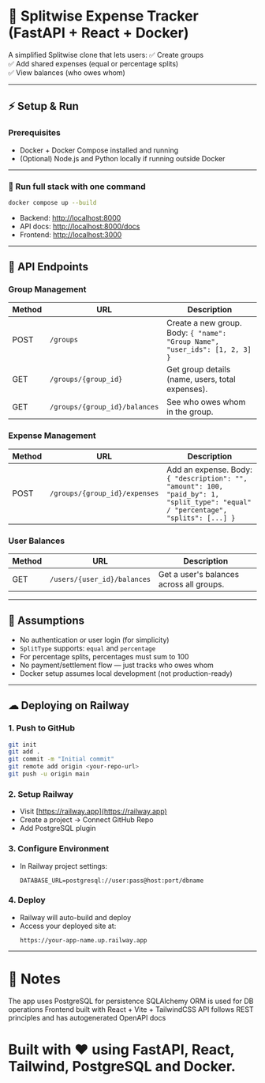 # 🚀 Splitwise Expense Tracker (FastAPI + React + Docker)

A simplified Splitwise clone that lets users:
✅ Create groups  
✅ Add shared expenses (equal or percentage splits)  
✅ View balances (who owes whom)  

---

## ⚡ Setup & Run

### Prerequisites
- Docker + Docker Compose installed and running
- (Optional) Node.js and Python locally if running outside Docker

---

### 🐳 Run full stack with one command
```bash
docker compose up --build
```

- Backend: [http://localhost:8000](http://localhost:8000)  
- API docs: [http://localhost:8000/docs](http://localhost:8000/docs)  
- Frontend: [http://localhost:3000](http://localhost:3000)

---

## 📌 API Endpoints

### Group Management
| Method | URL | Description |
|--------|-----|-------------|
| POST | `/groups` | Create a new group. Body: `{ "name": "Group Name", "user_ids": [1, 2, 3] }` |
| GET | `/groups/{group_id}` | Get group details (name, users, total expenses). |
| GET | `/groups/{group_id}/balances` | See who owes whom in the group. |

### Expense Management
| Method | URL | Description |
|--------|-----|-------------|
| POST | `/groups/{group_id}/expenses` | Add an expense. Body: `{ "description": "", "amount": 100, "paid_by": 1, "split_type": "equal" / "percentage", "splits": [...] }` |

### User Balances
| Method | URL | Description |
|--------|-----|-------------|
| GET | `/users/{user_id}/balances` | Get a user's balances across all groups. |

---

## 📝 Assumptions

- No authentication or user login (for simplicity)
- `SplitType` supports: `equal` and `percentage`
- For percentage splits, percentages must sum to 100
- No payment/settlement flow — just tracks who owes whom
- Docker setup assumes local development (not production-ready)

---

## ☁ Deploying on Railway

### 1. Push to GitHub
```bash
git init
git add .
git commit -m "Initial commit"
git remote add origin <your-repo-url>
git push -u origin main
```

### 2. Setup Railway
- Visit [https://railway.app](https://railway.app)
- Create a project → Connect GitHub Repo
- Add PostgreSQL plugin

### 3. Configure Environment
- In Railway project settings:
  ```
  DATABASE_URL=postgresql://user:pass@host:port/dbname
  ```

### 4. Deploy
- Railway will auto-build and deploy
- Access your deployed site at:
  ```
  https://your-app-name.up.railway.app
  ```

---

# 🚀 Notes
The app uses PostgreSQL for persistence
SQLAlchemy ORM is used for DB operations
Frontend built with React + Vite + TailwindCSS
API follows REST principles and has autogenerated OpenAPI docs

Built with ❤️ using FastAPI, React, Tailwind, PostgreSQL and Docker.
=======
